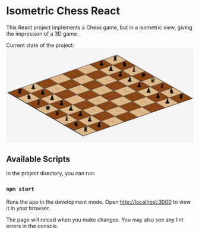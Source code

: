 # Isometric Chess React

This React project implements a Chess game, but in a isometric view, giving the impression of a 3D game.

Current state of the project:
![Isometric Chess React screenshot](./screenshots/screenshot01.png)

## Available Scripts

In the project directory, you can run:

### `npm start`

Runs the app in the development mode.
Open [http://localhost:3000](http://localhost:3000) to view it in your browser.

The page will reload when you make changes.
You may also see any lint errors in the console.
